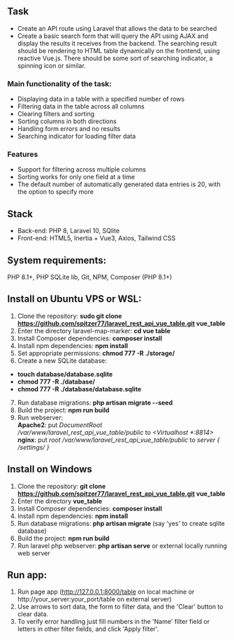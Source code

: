 ## Task
- Create an API route using Laravel that allows the data to be searched
- Create a basic search form that will query the API using AJAX and display the results it receives from the backend. The searching result should be rendering to HTML table dynamically on the frontend, using reactive Vue.js.
There should be some sort of searching indicator, a spinning icon or similar.

### Main functionality of the task:

- Displaying data in a table with a specified number of rows
- Filtering data in the table across all columns
- Clearing filters and sorting
- Sorting columns in both directions
- Handling form errors and no results
- Searching indicator for loading filter data

### Features

- Support for filtering across multiple columns
- Sorting works for only one field at a time
- The default number of automatically generated data entries is 20, with the option to specify more

## Stack
- Back-end: PHP 8, Laravel 10, SQlite
- Front-end: HTML5, Inertia + Vue3, Axios, Tailwind CSS 

## System requirements:
PHP 8.1+, PHP SQLite lib, Git, NPM, Composer (PHP 8.1+)

## Install on Ubuntu VPS or WSL:

1) Clone the repository: <b>sudo git clone https://github.com/spitzer77/laravel_rest_api_vue_table.git vue_table</b>
2) Enter the directory laravel-map-marker: <b>cd vue table</b>
3) Install Composer dependencies: <b>composer install</b>
4) Install npm dependencies: <b>npm install</b>
5) Set appropriate permissions: <b>chmod 777 -R ./storage/</b>
6) Create a new SQLite database:
- <b>touch database/database.sqlite</b>
- <b>chmod 777 -R ./database/</b>
- <b>chmod 777 -R ./database/database.sqlite</b>
7) Run database migrations: <b>php artisan migrate --seed</b>
8) Build the project: <b>npm run build</b>
9) Run webserver:<br>
**Apache2**: put <i>DocumentRoot /var/www/laravel_rest_api_vue_table/public</i> to _<Virtualhost *:8814>_<br>
**nginx**: put _root /var/www/laravel_rest_api_vue_table/public_ to _server { /settings/ }_

## Install on Windows

1) Clone the repository: <b>git clone https://github.com/spitzer77/laravel_rest_api_vue_table.git vue_table</b>
2) Enter the directory <b>vue_table</b>
3) Install Composer dependencies: <b>composer install</b>
4) Install npm dependencies: <b>npm install</b>
5) Run database migrations: <b>php artisan migrate</b> (say 'yes' to create sqlite database)
6) Build the project: <b>npm run build</b>
7) Run laravel php webserver: <b>php artisan serve</b> or external locally running web server

## Run app:

1) Run page app (http://127.0.0.1:8000/table on local machine or http://your_server:your_port/table on external server)
2) Use arrows to sort data, the form to filter data, and the 'Сlear' button to clear data. 
3) To verify error handling just fill numbers in the 'Name' filter field or letters in other filter fields, and click 'Apply filter'. 

